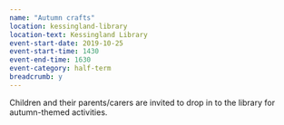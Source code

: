 ```yaml
---
name: "Autumn crafts"
location: kessingland-library
location-text: Kessingland Library
event-start-date: 2019-10-25
event-start-time: 1430
event-end-time: 1630
event-category: half-term
breadcrumb: y
---
```


Children and their parents/carers are invited to drop in to the library for autumn-themed activities.
